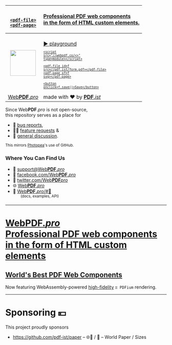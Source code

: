 | <br><pre>[`<pdf-file>`<br>`<pdf-page>`][📖]</pre> | [Professional PDF web components<br>in the form of HTML custom elements.][📖] |
| :-: | :- |
| [<img src="https://webpdf.pro/.svg" width="80">][🌐] | <br><a href="https://codepen.io/webpdf/pen/jOwwYYM?editors=1000">▶️ playground <pre style=font-size:.6rem>&lt;script src="//webpdf.co/<>" type=module&gt;&lt;/script&gt;<br><br>&lt;pdf-file    id=f src=//pdf.ist/form.pdf&gt;&lt;/pdf-file&gt;<br>&lt;pdf-page    of=f svg&gt;&lt;/pdf-page&gt;<br><br>&lt;button onclick=f.save()&gt;Save&lt;/button&gt;</pre></a> |
| [Web**PDF**.*pro*][🌐] | made with ❤️ by [**PDF**.*ist*][🧑🏻‍💻] |

Since Web**PDF**.*pro* is not open-source,<br>this repository serves as a place for
* 🐛 [bug reports](https://github.com/pdf-ist/WebPDF/issues),
* 🙋🏻 [feature requests](https://github.com/pdf-ist/WebPDF/discussions/categories/feature-requests) &
* 💬 [general discussion](https://github.com/pdf-ist/WebPDF/discussions/categories/general).

<sup>This mirrors [Photopea](https://github.com/photopea/photopea)'s use of GitHub.</sup>

### Where You Can Find Us
* 📧 [support@Web**PDF**.*pro*][📧]
* 📘 [facebook.com/Web**PDF**.*pro*][📘]
* 🐣 [twitter.com/Web**PDF***pro*][🐣]
* 🌐 [Web**PDF**.*pro*][🌐]
* 📖 [Web**PDF**.*pro*/#📖][📖]<br>&nbsp;&nbsp;&nbsp;&nbsp;&nbsp;&nbsp;<sup>(docs, examples, API)</sup>

[🧑🏻‍💻]: https://PDF.ist
[📧]: mailto:support@webpdf.pro
[📘]: https://facebook.com/WebPDF.pro
[🐣]: https://twitter.com/WebPDFpro
[🌐]: https://WebPDF.pro
[📖]: https://WebPDF.pro#📖
[🧊]: https://codepen.io/webpdf/pen/jOwwYYM?editors=1000

---

# [Web**PDF**.*pro*][🌐] <br> [Professional PDF web components<br>in the form of HTML custom elements][🌐]

## [World's Best PDF Web Components][🌐]

Now featuring WebAssembly-powered [high-fidelity](https://github.com/pdf-ist/WebPDF/discussions/categories/evangelism) `♊ PDFium` rendering.

---

# Sponsoring 💴

This project proudly sponsors

* https://github.com/pdf-ist/paper – 🌐📄 / 📏 – World Paper / Sizes
